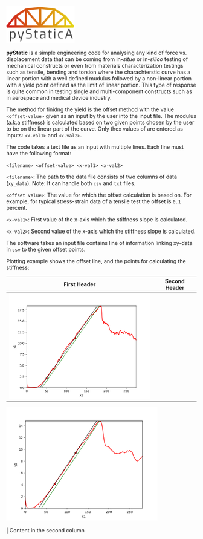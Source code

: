 ![alt text](https://raw.githubusercontent.com/samanseifi/pyStaticA/master/logo.png "Logo Title Text 1")

**pyStatic** is a simple engineering code for analysing any kind of force vs. displacement data that can be coming from in-_situe_ or in-_silico_ testing of mechanical constructs or even from materials characterization testings such as tensile, bending and torsion where the charachterstic curve has a linear portion with a well defined mudulus followed by a non-linear portion with a yield point defined as the limit of linear portion. This type of response is quite common in testing single and multi-component constructs such as in aerospace and medical device industry.

The method for finidng the yield is the offset method with the value `<offset-value>` given as an input by the user into the input file. The modulus (a.k.a stiffness) is calculated based on two given points chosen by the user to be on the linear part of the curve. Only the`x` values of are entered as inputs: `<x-val1>` and `<x-val2>`.

The code takes a text file as an input with multiple lines. Each line must have the following format:

`<filename> <offset-value> <x-val1> <x-val2>`

`<filename>`: The path to the data file consists of two columns of data (`xy_data`). Note: It can handle both `csv` and `txt` files.

`<offset value>`: The value for which the offset calculation is based on. For example, for typical stress-strain data of a tensile test the offset is `0.1` percent.

`<x-val1>`: First value of the x-axis which the stiffness slope is calculated. 

`<x-val2>`: Second value of the x-axis which the stiffness slope is calculated.


The software takes an input file contains line of information linking xy-data in `csv` to the given offset points.

Plotting example shows the offset line, and the points for calculating the stiffness:

First Header | Second Header
------------ | -------------
<img src="https://raw.githubusercontent.com/samanseifi/pyStaticA/master/plot0.png" width="400">| 
<img src="https://raw.githubusercontent.com/samanseifi/pyStaticA/master/plot1.png" width="400">

 | Content in the second column

